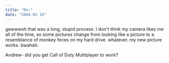 ```yaml
---
title: "Re:"
date: "2004-02-19"
---
```


gawwwsh that was a long, stupid process. I don't think my camera likes me all of the time, so some pictures change from looking like a picture to a resemblance of monkey feces on my hard drive. whatever. my new picture works. bwahah.

Andrew- did you get Call of Duty Multiplayer to work?
